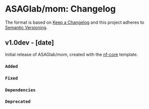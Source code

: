 # ASAGlab/mom: Changelog

The format is based on [Keep a Changelog](https://keepachangelog.com/en/1.0.0/)
and this project adheres to [Semantic Versioning](https://semver.org/spec/v2.0.0.html).

## v1.0dev - [date]

Initial release of ASAGlab/mom, created with the [nf-core](https://nf-co.re/) template.

### `Added`

### `Fixed`

### `Dependencies`

### `Deprecated`
